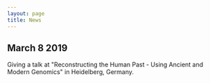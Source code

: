 ```yaml
---
layout: page
title: News
---
```


## March 8 2019
Giving a talk at "Reconstructing the Human Past - Using Ancient and Modern Genomics" in Heidelberg, Germany.
